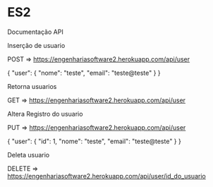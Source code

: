 # ES2


Documentação API


Inserção de usuario 

POST => https://engenhariasoftware2.herokuapp.com/api/user

{
	"user": {
		"nome": "teste",
		"email": "teste@teste"
	}
}

Retorna usuarios

GET => https://engenhariasoftware2.herokuapp.com/api/user


Altera Registro do usuario

PUT => https://engenhariasoftware2.herokuapp.com/api/user

{
	"user": {
        "id": 1,
		"nome": "teste",
		"email": "teste@teste"
	}
}

Deleta usuario

DELETE => https://engenhariasoftware2.herokuapp.com/api/user/id_do_usuario
